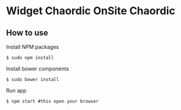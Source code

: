 # Widget Chaordic OnSite Chaordic

## How to use

Install NPM packages

``
$ sudo npm install
``

Install bower components

``
$ sudo bower install
``

Run app

``
$ npm start #this open your browser
``
